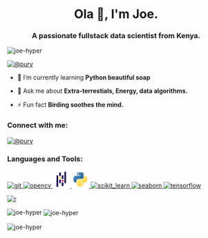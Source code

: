 <h1 align="center">Ola 👋, I'm Joe.</h1>
<h3 align="center">A passionate fullstack data scientist from Kenya.</h3>


<p align="left"> <img src="https://komarev.com/ghpvc/?username=joe-hyper&label=Profile%20views&color=0e75b6&style=flat" alt="joe-hyper" /> </p>

<p align="left"> <a href="https://twitter.com/@pury" target="blank"><img src="https://img.shields.io/twitter/follow/@pury?logo=twitter&style=for-the-badge" alt="@pury" /></a> </p>

- 🌱 I’m currently learning **Python beautiful soap**

- 💬 Ask me about **Extra-terrestials, Energy, data algorithms.**

- ⚡ Fun fact **Birding soothes the mind.**

<h3 align="left">Connect with me:</h3>
<p align="left">
<a href="https://twitter.com/@pury" target="blank"><img align="center" src="https://raw.githubusercontent.com/rahuldkjain/github-profile-readme-generator/master/src/images/icons/Social/twitter.svg" alt="@pury" height="30" width="40" /></a>
</p>

<h3 align="left">Languages and Tools:</h3>
<p align="left"> <a href="https://git-scm.com/" target="_blank" rel="noreferrer"> <img src="https://www.vectorlogo.zone/logos/git-scm/git-scm-icon.svg" alt="git" width="40" height="40"/> </a> <a href="https://opencv.org/" target="_blank" rel="noreferrer"> <img src="https://www.vectorlogo.zone/logos/opencv/opencv-icon.svg" alt="opencv" width="40" height="40"/> </a> <a href="https://pandas.pydata.org/" target="_blank" rel="noreferrer"> <img src="https://raw.githubusercontent.com/devicons/devicon/2ae2a900d2f041da66e950e4d48052658d850630/icons/pandas/pandas-original.svg" alt="pandas" width="40" height="40"/> </a> <a href="https://www.python.org" target="_blank" rel="noreferrer"> <img src="https://raw.githubusercontent.com/devicons/devicon/master/icons/python/python-original.svg" alt="python" width="40" height="40"/> </a> <a href="https://scikit-learn.org/" target="_blank" rel="noreferrer"> <img src="https://upload.wikimedia.org/wikipedia/commons/0/05/Scikit_learn_logo_small.svg" alt="scikit_learn" width="40" height="40"/> </a> <a href="https://seaborn.pydata.org/" target="_blank" rel="noreferrer"> <img src="https://seaborn.pydata.org/_images/logo-mark-lightbg.svg" alt="seaborn" width="40" height="40"/> </a> <a href="https://www.tensorflow.org" target="_blank" rel="noreferrer"> <img src="https://www.vectorlogo.zone/logos/tensorflow/tensorflow-icon.svg" alt="tensorflow" width="40" height="40"/> </a> </p>   <a href="https://www.r-project.org/" target="_blank" rel="noreferrer"> <img src="https://www.vectorlogo.zone/logos/r-project/r-project-official.svg" alt="r" width="40" height="40"/> </a> 

<p><img align="left" src="https://github-readme-stats.vercel.app/api/top-langs?username=joe-hyper&show_icons=true&locale=en&layout=compact" alt="joe-hyper" /></p>

<p>&nbsp;<img align="center" src="https://github-readme-stats.vercel.app/api?username=joe-hyper&show_icons=true&locale=en" alt="joe-hyper" /></p>

<p><img align="center" src="https://github-readme-streak-stats.herokuapp.com/?user=joe-hyper&" alt="joe-hyper" /></p>
